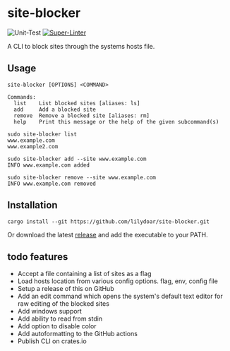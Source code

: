 # site-blocker

![Unit-Test](https://github.com/lilydoar/site-blocker/actions/workflows/test.yaml/badge.svg)
[![Super-Linter](https://github.com/lilydoar/site-blocker/actions/workflows/lint.yaml/badge.svg)](https://github.com/marketplace/actions/super-linter)

A CLI to block sites through the systems hosts file.

## Usage

```shell
site-blocker [OPTIONS] <COMMAND>

Commands:
  list    List blocked sites [aliases: ls]
  add     Add a blocked site
  remove  Remove a blocked site [aliases: rm]
  help    Print this message or the help of the given subcommand(s)
```

```shell
sudo site-blocker list
www.example.com
www.example2.com

sudo site-blocker add --site www.example.com
INFO www.example.com added

sudo site-blocker remove --site www.example.com
INFO www.example.com removed
```

## Installation

```shell
cargo install --git https://github.com/lilydoar/site-blocker.git
```

Or download the latest [release](https://github.com/lilydoar/site-blocker/releases) and add the executable to your PATH.

## todo features

- Accept a file containing a list of sites as a flag
- Load hosts location from various config options. flag, env, config file
- Setup a release of this on GitHub
- Add an edit command which opens the system's default text editor for raw editing of the blocked sites
- Add windows support
- Add ability to read from stdin
- Add option to disable color
- Add autoformatting to the GitHub actions
- Publish CLI on crates.io

